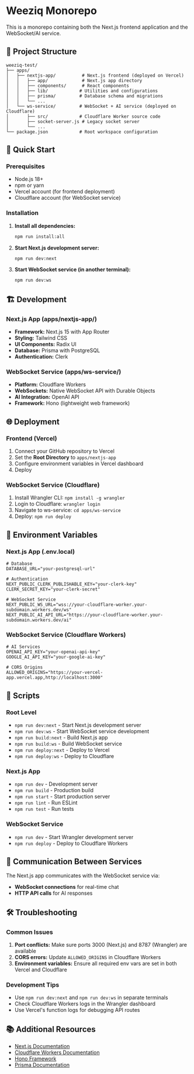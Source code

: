 # Weeziq Monorepo

This is a monorepo containing both the Next.js frontend application and the WebSocket/AI service.

## 📁 Project Structure

```
weeziq-test/
├── apps/
│   ├── nextjs-app/          # Next.js frontend (deployed on Vercel)
│   │   ├── app/             # Next.js app directory
│   │   ├── components/      # React components
│   │   ├── lib/            # Utilities and configurations
│   │   ├── prisma/         # Database schema and migrations
│   │   └── ...
│   └── ws-service/         # WebSocket + AI service (deployed on Cloudflare)
│       ├── src/            # Cloudflare Worker source code
│       ├── socket-server.js # Legacy socket server
│       └── ...
└── package.json            # Root workspace configuration
```

## 🚀 Quick Start

### Prerequisites

- Node.js 18+
- npm or yarn
- Vercel account (for frontend deployment)
- Cloudflare account (for WebSocket service)

### Installation

1. **Install all dependencies:**

   ```bash
   npm run install:all
   ```

2. **Start Next.js development server:**

   ```bash
   npm run dev:next
   ```

3. **Start WebSocket service (in another terminal):**
   ```bash
   npm run dev:ws
   ```

## 🏗️ Development

### Next.js App (apps/nextjs-app/)

- **Framework:** Next.js 15 with App Router
- **Styling:** Tailwind CSS
- **UI Components:** Radix UI
- **Database:** Prisma with PostgreSQL
- **Authentication:** Clerk

### WebSocket Service (apps/ws-service/)

- **Platform:** Cloudflare Workers
- **WebSockets:** Native WebSocket API with Durable Objects
- **AI Integration:** OpenAI API
- **Framework:** Hono (lightweight web framework)

## 🌐 Deployment

### Frontend (Vercel)

1. Connect your GitHub repository to Vercel
2. Set the **Root Directory** to `apps/nextjs-app`
3. Configure environment variables in Vercel dashboard
4. Deploy

### WebSocket Service (Cloudflare)

1. Install Wrangler CLI: `npm install -g wrangler`
2. Login to Cloudflare: `wrangler login`
3. Navigate to ws-service: `cd apps/ws-service`
4. Deploy: `npm run deploy`

## 🔧 Environment Variables

### Next.js App (.env.local)

```env
# Database
DATABASE_URL="your-postgresql-url"

# Authentication
NEXT_PUBLIC_CLERK_PUBLISHABLE_KEY="your-clerk-key"
CLERK_SECRET_KEY="your-clerk-secret"

# WebSocket Service
NEXT_PUBLIC_WS_URL="wss://your-cloudflare-worker.your-subdomain.workers.dev/ws"
NEXT_PUBLIC_AI_API_URL="https://your-cloudflare-worker.your-subdomain.workers.dev/ai"
```

### WebSocket Service (Cloudflare Workers)

```env
# AI Services
OPENAI_API_KEY="your-openai-api-key"
GOOGLE_AI_API_KEY="your-google-ai-key"

# CORS Origins
ALLOWED_ORIGINS="https://your-vercel-app.vercel.app,http://localhost:3000"
```

## 📝 Scripts

### Root Level

- `npm run dev:next` - Start Next.js development server
- `npm run dev:ws` - Start WebSocket service development
- `npm run build:next` - Build Next.js app
- `npm run build:ws` - Build WebSocket service
- `npm run deploy:next` - Deploy to Vercel
- `npm run deploy:ws` - Deploy to Cloudflare

### Next.js App

- `npm run dev` - Development server
- `npm run build` - Production build
- `npm run start` - Start production server
- `npm run lint` - Run ESLint
- `npm run test` - Run tests

### WebSocket Service

- `npm run dev` - Start Wrangler development server
- `npm run deploy` - Deploy to Cloudflare Workers

## 🔗 Communication Between Services

The Next.js app communicates with the WebSocket service via:

- **WebSocket connections** for real-time chat
- **HTTP API calls** for AI responses

## 🛠️ Troubleshooting

### Common Issues

1. **Port conflicts:** Make sure ports 3000 (Next.js) and 8787 (Wrangler) are available
2. **CORS errors:** Update `ALLOWED_ORIGINS` in Cloudflare Workers
3. **Environment variables:** Ensure all required env vars are set in both Vercel and Cloudflare

### Development Tips

- Use `npm run dev:next` and `npm run dev:ws` in separate terminals
- Check Cloudflare Workers logs in the Wrangler dashboard
- Use Vercel's function logs for debugging API routes

## 📚 Additional Resources

- [Next.js Documentation](https://nextjs.org/docs)
- [Cloudflare Workers Documentation](https://developers.cloudflare.com/workers/)
- [Hono Framework](https://hono.dev/)
- [Prisma Documentation](https://www.prisma.io/docs)
